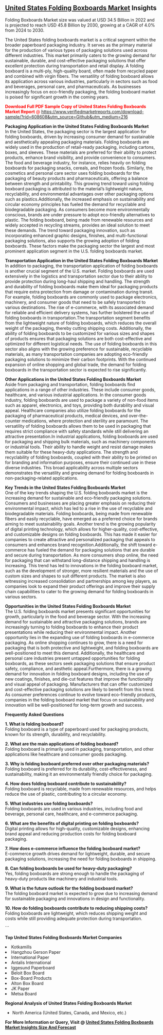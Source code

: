 <h2><a href="https://www.verifiedmarketreports.com/download-sample/?rid=608608&amp;utm_source=Github&amp;utm_medium=216" target="_blank">United States Folding Boxboards Market</a> Insights</h2><p>Folding Boxboards Market size was valued at USD 34.5 Billion in 2022 and is projected to reach USD 45.8 Billion by 2030, growing at a CAGR of 4.0% from 2024 to 2030.</p><p><p>The United States folding boxboards market is a critical segment within the broader paperboard packaging industry. It serves as the primary material for the production of various types of packaging solutions used across different industries. This market primarily caters to the growing demand for sustainable, durable, and cost-effective packaging solutions that offer excellent protection during transportation and retail display. A folding boxboard is a multi-ply, high-quality board, often made from recycled paper and combined with virgin fibers. The versatility of folding boxboard allows its application across various industries, particularly in sectors such as food and beverages, personal care, and pharmaceuticals. As businesses increasingly focus on eco-friendly packaging, the folding boxboard market is poised for significant growth in the coming years. <p><span class=""><span style="color: #ff0000;"><strong>Download Full PDF Sample Copy of United States Folding Boxboards Market Report</strong> @ </span><a href="https://www.verifiedmarketreports.com/download-sample/?rid=608608&amp;utm_source=Github&amp;utm_medium=216" target="_blank">https://www.verifiedmarketreports.com/download-sample/?rid=608608&amp;utm_source=Github&amp;utm_medium=216</a></span></p></p><p><strong>Packaging Application in the United States Folding Boxboards Market</strong><br>In the United States, the packaging sector is the largest application for folding boxboards, driven by increasing consumer demand for sustainable and aesthetically appealing packaging materials. Folding boxboards are widely used in the production of retail-ready packaging, including cartons, boxes, and sleeves. These materials are preferred for their ability to protect products, enhance brand visibility, and provide convenience to consumers. The food and beverage industry, for instance, relies heavily on folding boxboards for packaging snacks, cereals, and frozen foods. Similarly, the cosmetics and personal care sector uses folding boxboards for the packaging of beauty products and pharmaceuticals, offering a balance between strength and printability. This growing trend toward using folding boxboard packaging is attributed to the material’s lightweight nature, recyclability, and environmental advantages over other packaging options such as plastics.Additionally, the increased emphasis on sustainability and circular economy principles has fueled the demand for recyclable and biodegradable packaging. As consumers become more environmentally conscious, brands are under pressure to adopt eco-friendly alternatives to plastic. The folding boxboard, being made from renewable resources and widely accepted in recycling streams, provides an ideal solution to meet these demands. The trend toward packaging innovation, such as incorporating enhanced graphic designs, finishes, and multi-functional packaging solutions, also supports the growing adoption of folding boxboards. These factors make the packaging sector the largest and most prominent application segment in the U.S. folding boxboards market.</p><p><strong>Transportation Application in the United States Folding Boxboards Market</strong><br>In addition to packaging, the transportation application of folding boxboards is another crucial segment of the U.S. market. Folding boxboards are used extensively in the logistics and transportation sector due to their ability to provide protection during long-haul shipping and handling. The strength and durability of folding boxboards make them ideal for packaging products that require extra protection from damage or contamination during transit. For example, folding boxboards are commonly used to package electronics, machinery, and consumer goods that need to be safely transported to various destinations. The rise of e-commerce, with its associated demand for reliable and efficient delivery systems, has further bolstered the use of folding boxboards in transportation.The transportation segment benefits from the lightweight nature of folding boxboards, which reduces the overall weight of the packaging, thereby cutting shipping costs. Additionally, the ability of folding boxboards to be customized for various sizes and shapes of products ensures that packaging solutions are both cost-effective and optimized for different logistical needs. The use of folding boxboards in this sector also aligns with the growing preference for sustainable, recyclable materials, as many transportation companies are adopting eco-friendly packaging solutions to minimize their carbon footprints. With the continued expansion of online shopping and global trade, the demand for folding boxboards in the transportation sector is expected to rise significantly.</p><p><strong>Other Applications in the United States Folding Boxboards Market</strong><br>Aside from packaging and transportation, folding boxboards find applications in a range of other industries. These include consumer goods, healthcare, and various industrial applications. In the consumer goods industry, folding boxboards are used to package a variety of non-food items such as apparel, electronics, and toys, providing both durability and visual appeal. Healthcare companies also utilize folding boxboards for the packaging of pharmaceutical products, medical devices, and over-the-counter medications, where protection and sterility are paramount. The versatility of folding boxboards allows them to be used in packaging that requires strict compliance with safety standards while still delivering an attractive presentation.In industrial applications, folding boxboards are used for packaging and shipping bulk materials, such as machinery components or industrial tools. Their ability to handle weight and resist damage makes them suitable for these heavy-duty applications. The strength and recyclability of folding boxboards, coupled with their ability to be printed on for branding and information purposes, ensure their continued use in these diverse industries. This broad applicability across multiple sectors demonstrates the versatility and growing demand for folding boxboards in non-packaging-related applications.</p><p><strong>Key Trends in the United States Folding Boxboards Market</strong><br>One of the key trends shaping the U.S. folding boxboards market is the increasing demand for sustainable and eco-friendly packaging solutions. Consumers and businesses are placing greater emphasis on reducing their environmental impact, which has led to a rise in the use of recyclable and biodegradable materials. Folding boxboards, being made from renewable fibers and easily recyclable, have emerged as a preferred choice for brands aiming to meet sustainability goals. Another trend is the growing popularity of digital printing technology, which allows for higher-quality, cost-effective, and customizable designs on folding boxboards. This has made it easier for companies to create attractive and personalized packaging that appeals to consumers and enhances brand recognition.Additionally, the shift toward e-commerce has fueled the demand for packaging solutions that are durable and secure during transportation. As more consumers shop online, the need for packaging that can withstand long-distance shipping and handling is increasing. This trend has led to innovations in the folding boxboard market, such as the development of stronger, more resilient materials and the use of custom sizes and shapes to suit different products. The market is also witnessing increased consolidation and partnerships among key players, as companies look to expand their product offerings and improve their supply chain capabilities to cater to the growing demand for folding boxboards in various sectors.</p><p><strong>Opportunities in the United States Folding Boxboards Market</strong><br>The U.S. folding boxboards market presents significant opportunities for growth, particularly in the food and beverage sector. With the increasing demand for sustainable and attractive packaging solutions, brands are increasingly turning to folding boxboards to enhance their product presentations while reducing their environmental impact. Another opportunity lies in the expanding use of folding boxboards in e-commerce packaging. As online shopping continues to grow, there is a need for packaging that is both protective and lightweight, and folding boxboards are well-positioned to meet this demand. Additionally, the healthcare and personal care industries present untapped opportunities for folding boxboards, as these sectors seek packaging solutions that ensure product safety, compliance, and aesthetic appeal.Furthermore, there is a growing demand for innovation in folding boxboard designs, including the use of new coatings, finishes, and die-cut features that improve the functionality and visual appeal of packaging. Manufacturers that can offer customized and cost-effective packaging solutions are likely to benefit from this trend. As consumer preferences continue to evolve toward eco-friendly products, companies in the folding boxboard market that focus on sustainability and innovation will be well-positioned for long-term growth and success.</p><p><strong>Frequently Asked Questions</strong></p><p><strong>1. What is folding boxboard?</strong><br>Folding boxboard is a type of paperboard used for packaging products, known for its strength, durability, and recyclability.</p><p><strong>2. What are the main applications of folding boxboard?</strong><br>Folding boxboard is primarily used in packaging, transportation, and other applications like healthcare and consumer goods packaging.</p><p><strong>3. Why is folding boxboard preferred over other packaging materials?</strong><br>Folding boxboard is preferred for its durability, cost-effectiveness, and sustainability, making it an environmentally friendly choice for packaging.</p><p><strong>4. How does folding boxboard contribute to sustainability?</strong><br>Folding boxboard is recyclable, made from renewable resources, and helps reduce the use of plastic, contributing to a circular economy.</p><p><strong>5. What industries use folding boxboards?</strong><br>Folding boxboards are used in various industries, including food and beverage, personal care, healthcare, and e-commerce packaging.</p><p><strong>6. What are the benefits of digital printing on folding boxboards?</strong><br>Digital printing allows for high-quality, customizable designs, enhancing brand appeal and reducing production costs for folding boxboard packaging.</p><p><strong>7. How does e-commerce influence the folding boxboard market?</strong><br>E-commerce growth drives demand for lightweight, durable, and secure packaging solutions, increasing the need for folding boxboards in shipping.</p><p><strong>8. Can folding boxboards be used for heavy-duty packaging?</strong><br>Yes, folding boxboards are strong enough to handle the packaging of heavy-duty products like machinery and industrial tools.</p><p><strong>9. What is the future outlook for the folding boxboard market?</strong><br>The folding boxboard market is expected to grow due to increasing demand for sustainable packaging and innovations in design and functionality.</p><p><strong>10. How do folding boxboards contribute to reducing shipping costs?</strong><br>Folding boxboards are lightweight, which reduces shipping weight and costs while still providing adequate protection during transportation.</p>```</p><p><strong>Top United States Folding Boxboards Market Companies</strong></p><div data-test-id=""><p><li>Kotkamills</li><li> Hangzhou Gerson Paper</li><li> International Paper</li><li> Antalis International</li><li> Iggesund Paperboard</li><li> Beloit Box Board</li><li> Box-Board Products</li><li> Alton Box Board</li><li> JK Paper</li><li> Metsa Board</li></p><div><strong>Regional Analysis of&nbsp;United States Folding Boxboards Market</strong></div><ul><li dir="ltr"><p dir="ltr">North America&nbsp;(United States, Canada, and Mexico, etc.)</p></li></ul><p><strong>For More Information or Query, Visit @&nbsp;</strong><strong><a href="https://www.verifiedmarketreports.com/product/folding-boxboards-market/?utm_source=Github&amp;utm_medium=216" target="_blank">United States Folding Boxboards Market Insights Size And Forecast</a></strong></p></div>
